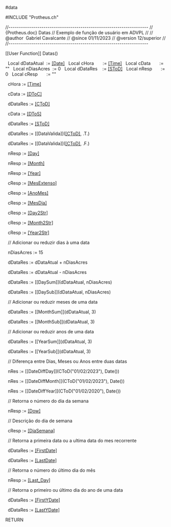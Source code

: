 #data 



\#INCLUDE "Protheus.ch"

//--------------------------------------------------------------------
// {Protheus.doc} Datas
// Exemplo de função de usuário em ADVPL
//
// @author  Gabriel Cavalcante
// @since 01/11/2023
// @version 12/superior
//
//--------------------------------------------------------------------
  

[[User Function]] Datas()
 
  Local dDataAtual  := [[Date]]()
  Local cHora       := [[Time]]()
  Local cData       := ""
  Local nDiasAcres  := 0
  Local dDataRes    := [[SToD]]("")
  Local nResp       := 0
  Local cResp       := ""

  

  cHora := [[Time]]()

  cData := [[DToC]](dDataAtual)

  dDataRes := [[CToD]]("31/12/2023")

  cData := [[DToS]](dDataAtual)

  dDataRes := [[SToD]]("20231101")

  dDataRes := [[DataValida]]([[CToD]]("31/12/2022"), .T.)

  dDataRes := [[DataValida]]([[CToD]]("31/12/2022"), .F.) 

  nResp := [[Day]](dDataAtual)

  nResp := [[Month]](dDataAtual)

  nResp := [[Year]](dDataAtual)

  cResp := [[MesExtenso]](dDataAtual)

  cResp := [[AnoMes]](dDataAtual)

  cResp := [[MesDia]](dDataAtual)

  cResp := [[Day2Str]](dDataAtual)

  cResp := [[Month2Str]](dDataAtual)

  cResp := [[Year2Str]](dDataAtual)

  

  // Adicionar ou reduzir dias à uma data

  nDiasAcres := 15

  dDataRes := dDataAtual + nDiasAcres

  dDataRes := dDataAtual - nDiasAcres

  dDataRes := [[DaySum]](dDataAtual, nDiasAcres)

  dDataRes := [[DaySub]](dDataAtual, nDiasAcres)

  

  // Adicionar ou reduzir meses de uma data

  dDataRes := [[MonthSum]](dDataAtual, 3)

  dDataRes := [[MonthSub]](dDataAtual, 3)

  

  // Adicionar ou reduzir anos de uma data

  dDataRes := [[YearSum]](dDataAtual, 3)

  dDataRes := [[YearSub]](dDataAtual, 3)

  

  // Diferença entre Dias, Meses ou Anos entre duas datas

  nRes := [[DateDiffDay]](CToD("01/02/2023"), Date())

  nRes := [[DateDiffMonth]](CToD("01/02/2023"), Date())

  nRes := [[DateDiffYear]](CToD("01/02/2020"), Date())

  

  // Retorna o número do dia da semana

  nResp := [[Dow]](dDataAtual)

  

  // Descrição do dia de semana

  cResp := [[DiaSemana]](dDataAtual)

  

  // Retorna a primeira data ou a ultima data do mes recorrente

  dDataRes := [[FirstDate]](dDataAtual)

  dDataRes := [[LastDate]](dDataAtual)

  

  // Retorna o número do último dia do mês

  nResp := [[Last_Day]](dDataAtual)

  

  // Retorna o primeiro ou último dia do ano de uma data

  dDataRes := [[FirstYDate]](dDataAtual)

  dDataRes := [[LastYDate]](dDataAtual)

  

RETURN